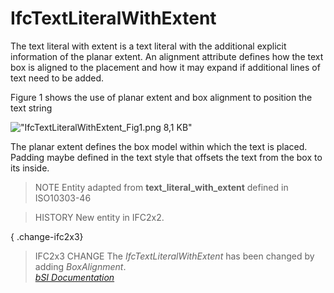 IfcTextLiteralWithExtent
========================
The text literal with extent is a text literal with the additional explicit
information of the planar extent. An alignment attribute defines how the text
box is aligned to the placement and how it may expand if additional lines of
text need to be added.  
  
Figure 1 shows the use of planar extent and box alignment to position the text
string  
  
!["IfcTextLiteralWithExtent_Fig1.png 8,1
KB"](figures/ifctextliteralwithextent_fig1.png "Figure 1 -- Text literal with
extent and alignment")  
  
The planar extent defines the box model within which the text is placed.
Padding maybe defined in the text style that offsets the text from the box to
its inside.  
  
> NOTE  Entity adapted from **text_literal_with_extent** defined in
> ISO10303-46  
  
> HISTORY  New entity in IFC2x2.  
  
{ .change-ifc2x3}  
> IFC2x3 CHANGE  The _IfcTextLiteralWithExtent_ has been changed by adding
> _BoxAlignment_.  
[ _bSI
Documentation_](https://standards.buildingsmart.org/IFC/DEV/IFC4_2/FINAL/HTML/schema/ifcpresentationdefinitionresource/lexical/ifctextliteralwithextent.htm)


